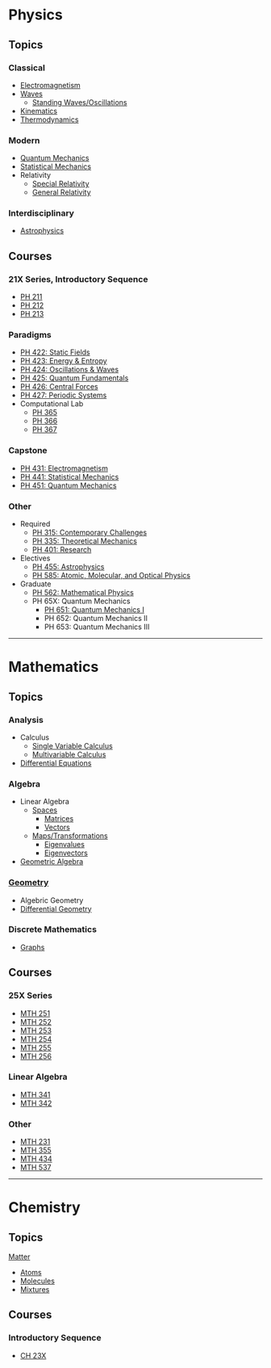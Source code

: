 <!-- panels:start -->
<!-- div:title-panel -->

# Physics

<!-- div:left-panel -->
## Topics

### Classical

  - [Electromagnetism](/physics/Electromagnetism.md)
  - [Waves](/physics/Waves.md)
    - [Standing Waves/Oscillations](/physics/Oscillations.md)
  - [Kinematics](/physics/Kinematics.md)
  - [Thermodynamics](/physics/Thermodynamics.md)

### Modern

  - [Quantum Mechanics](/physics/QuantumMechanics.md)
  - [Statistical Mechanics](/physics/StatisticalMechanics.md)
  - Relativity
    - [Special Relativity](/physics/SpecialRelativity.md)
    - [General Relativity](/physics/GeneralRelativity.md)

### Interdisciplinary

  - [Astrophysics](/physics/Astrophysics.md)


<!-- div:right-panel -->

## Courses

### 21X Series, Introductory Sequence

  - [PH 211](/courses/PH211.md)
  - [PH 212](/courses/PH212.md)
  - [PH 213](/courses/PH213.md)

### Paradigms

  - [PH 422: Static Fields](/courses/PH422.md)
  - [PH 423: Energy & Entropy](/courses/PH423.md)
  - [PH 424: Oscillations & Waves](/courses/PH424.md)
  - [PH 425: Quantum Fundamentals](/courses/PH425.md)
  - [PH 426: Central Forces](/courses/PH426.md)
  - [PH 427: Periodic Systems](/courses/PH427.md)
  - Computational Lab
    - [PH 365](/courses/PH365.md)
    - [PH 366](/courses/PH366.md)
    - [PH 367](/courses/PH367.md)

### Capstone

  - [PH 431: Electromagnetism](/courses/PH431.md)
  - [PH 441: Statistical Mechanics](/courses/PH541.md)
  - [PH 451: Quantum Mechanics](/courses/PH451.md)

### Other

  - Required
    - [PH 315: Contemporary Challenges](/courses/PH315.md)
    - [PH 335: Theoretical Mechanics](/courses/PH335.md)
    - [PH 401: Research](/courses/PH401.md)
  - Electives
    - [PH 455: Astrophysics](/courses/PH455.md)
    - [PH 585: Atomic, Molecular, and Optical Physics](/courses/PH585.md)
  - Graduate
    - [PH 562: Mathematical Physics](/courses/PH562.md)
    - PH 65X: Quantum Mechanics
      - [PH 651: Quantum Mechanics I](/courses/PH651.md)
      - PH 652: Quantum Mechanics II
      - PH 653: Quantum Mechanics III

<!-- div:title-panel -->

---

# Mathematics

<!-- div:left-panel -->

## Topics

### Analysis

- Calculus
  - [Single Variable Calculus](/maths/SingleVariableCalculus.md)
  - [Multivariable Calculus](/maths/MultivariableCalculus.md)
- [Differential Equations](/maths/DifferentialEquations.md)

### Algebra

- Linear Algebra
  - [Spaces](/maths/VectorSpaces.md)
    - [Matrices](/maths/Matrices.md)
    - [Vectors](/maths/Vectors.md)
  - [Maps/Transformations](/maths/Maps.md)
    - [Eigenvalues](/maths/Eigenvalues.md)
    - [Eigenvectors](/maths/Eigenvectors.md)
- [Geometric Algebra](/maths/GeometricAlgebra.md)

### [Geometry](/maths/Geometry.md)

- Algebric Geometry
- [Differential Geometry](/maths/DifferentialGeometry.md)

### Discrete Mathematics

- [Graphs](/maths/Graphs.md)

<!-- div:right-panel -->
## Courses

### 25X Series
- [MTH 251](/courses/MTH251.md)
- [MTH 252](/courses/MTH252.md)
- [MTH 253](/courses/MTH253.md)
- [MTH 254](/courses/MTH253.md)
- [MTH 255](/courses/MTH255.md)
- [MTH 256](/courses/MTH256.md)

### Linear Algebra
- [MTH 341](/courses/MTH341.md)
- [MTH 342](/courses/MTH342.md)

### Other
- [MTH 231](/courses/MTH231.md)
- [MTH 355](/courses/MTH355.md)
- [MTH 434](/courses/MTH434.md)
- [MTH 537](/courses/MTH537.md)

<!-- div:title-panel -->

---

# Chemistry

<!-- div:left-panel -->

## Topics

[Matter](/chem/Matter.md)
  - [Atoms](/chem/Atoms.md)
  - [Molecules](/chem/Molecules.md)
  - [Mixtures](/chem/Mixtures.md)

<!-- div:right-panel -->

## Courses

### Introductory Sequence
- [CH 23X](/courses/CH23X.md)

<!-- panels:end -->
